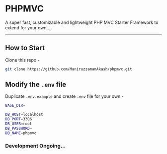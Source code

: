 # PHPMVC
A super fast, customizable and lightweight PHP MVC Starter Framework to extend for your own...

---

## How to Start
Clone this repo -
```sh
git clone https://github.com/ManiruzzamanAkash/phpmvc.git
```

## Modify the `.env` file
Duplicate `.env.example` and create `.env` file for your own -
```sh
BASE_DIR=

DB_HOST=localhost
DB_PORT=3306
DB_USER=root
DB_PASSWORD=
DB_NAME=phpmvc
```

### Development Ongoing...

